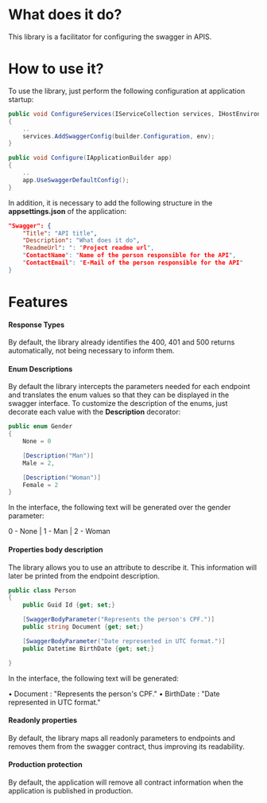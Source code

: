 ﻿# What does it do?

This library is a facilitator for configuring the swagger in APIS.

# How to use it?

To use the library, just perform the following configuration at application startup:

```csharp
public void ConfigureServices(IServiceCollection services, IHostEnvironment env)
{
    ..
    services.AddSwaggerConfig(builder.Configuration, env);
}

public void Configure(IApplicationBuilder app)
{
    ..
    app.UseSwaggerDefaultConfig();
}
```

In addition, it is necessary to add the following structure in the **appsettings.json** of the application:

```json
"Swagger": {
    "Title": "API title",
    "Description": "What does it do",
    "ReadmeUrl": ": "Project readme url",
    "ContactName": "Name of the person responsible for the API",
    "ContactEmail": "E-Mail of the person responsible for the API"
}
```

# Features

#### Response Types

By default, the library already identifies the 400, 401 and 500 returns automatically, not being necessary to inform them.

#### Enum Descriptions

By default the library intercepts the parameters needed for each endpoint and translates the enum values ​​so that they can be displayed in the swagger interface.
To customize the description of the enums, just decorate each value with the **Description** decorator:

```csharp
public enum Gender
{
    None = 0

    [Description("Man")]
    Male = 2,

    [Description("Woman")]
    Female = 2
}
```

In the interface, the following text will be generated over the gender parameter:

0 - None | 1 - Man | 2 - Woman

#### Properties body description

The library allows you to use an attribute to describe it. This information will later be printed from the endpoint description.

```csharp
public class Person
{
    public Guid Id {get; set;}

    [SwaggerBodyParameter("Represents the person's CPF.")]
    public string Document {get; set;}

    [SwaggerBodyParameter("Date represented in UTC format.")]
    public Datetime BirthDate {get; set;}

}
```

In the interface, the following text will be generated:

• Document : "Represents the person's CPF."
• BirthDate : "Date represented in UTC format."

#### Readonly properties

By default, the library maps all readonly parameters to endpoints and removes them from the swagger contract, thus improving its readability.

#### Production protection

By default, the application will remove all contract information when the application is published in production.